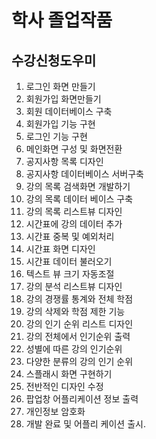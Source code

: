 # 학사 졸업작품 

## 수강신청도우미 

1. 로그인 화면 만들기
2. 회원가입 화면만들기
3. 회원 데이터베이스 구축
4. 회원가입 기능 구현
5. 로그인 기능 구현
6. 메인화면 구성 및 화면전환
7. 공지사항 목록 디자인
8. 공지사항 데이터베이스 서버구축
9. 강의 목록 검색화면 개발하기
10. 강의 목록 데이터 베이스 구축
11. 강의 목록 리스트뷰 디자인
12. 시간표에 강의 데이터 추가
13. 시간표 중복 및 예외처리
14. 시간표 화면 디자인
15. 시간표 데이터 불러오기
16. 텍스트 뷰 크기 자동조절
17. 강의 분석 리스트뷰 디자인
18. 강의 경쟁률 통계와 전체 학점
19. 강의 삭제와 학점 제한 기능
20. 강의 인기 순위 리스트 디자인
21. 강의 전체에서 인기순위 출력
22. 성별에 따른 강의 인기순위
23. 다양한 분류의 강의 인기 순위
24. 스플래시 화면 구현하기
25. 전반적인 디자인 수정
26. 팝업창 어플리케이션 정보 출력
27. 개인정보 암호화
28. 개발 완료 및 어플리 케이션 출시.